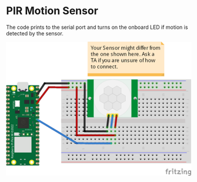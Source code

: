 # PIR Motion Sensor
The code prints to the serial port and turns on the onboard LED if motion is detected by the sensor.

![](connection/PIR_Motion_Sensor_bb.png)